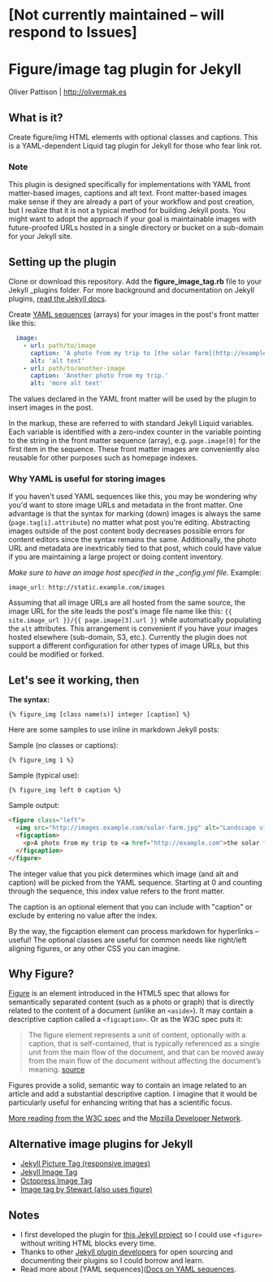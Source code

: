 # [Not currently maintained – will respond to Issues]
# Figure/image tag plugin for Jekyll

Oliver Pattison | http://olivermak.es

## What is it?

Create figure/img HTML elements with optional classes and captions. This is a YAML-dependent Liquid tag plugin for Jekyll for those who fear link rot.

### Note

This plugin is designed specifically for implementations with YAML front matter-based images, captions and alt text. Front matter-based images make sense if they are already a part of your workflow and post creation, but I realize that it is not a typical method for building Jekyll posts. You might want to adopt the approach if your goal is maintainable images with future-proofed URLs hosted in a single directory or bucket on a sub-domain for your Jekyll site.

## Setting up the plugin

Clone or download this repository. Add the **figure_image_tag.rb** file to your Jekyll _plugins folder. For more background and documentation on Jekyll plugins, [read the Jekyll docs](http://jekyllrb.com/docs/plugins/).

Create [YAML sequences](http://yaml4r.sourceforge.net/doc/page/collections_in_yaml.htm) (arrays) for your images in the post's front matter like this:

``` yaml
  image:
    - url: path/to/image
      caption: 'A photo from my trip to [the solar farm](http://example.com).'
      alt: 'alt text'
    - url: path/to/another-image
      caption: 'Another photo from my trip.' 
      alt: 'more alt text'
```

The values declared in the YAML front matter will be used by the plugin to insert images in the post.

In the markup, these are referred to with standard Jekyll Liquid variables. Each variable is identified with a zero-index counter in the variable pointing to the string in the front matter sequence (array), e.g. `page.image[0]` for the first item in the sequence. These front matter images are conveniently also reusable for other purposes such as homepage indexes.

### Why YAML is useful for storing images

If you haven't used YAML sequences like this, you may be wondering why you'd want to store image URLs and metadata in the front matter. One advantage is that the syntax for marking (down) images is always the same (`page.tag[i].attribute`) no matter what post you're editing. Abstracting images outside of the post content body decreases possible errors for content editors since the syntax remains the same. Additionally, the photo URL and metadata are inextricably tied to that post, which could have value if you are maintaining a large project or doing content inventory.

*Make sure to have an image host specified in the _config.yml file.* Example:

  `image_url: http://static.example.com/images`

Assuming that all image URLs are all hosted from the same source, the image URL for the site leads the post's image file name like this: `{{ site.image_url }}/{{ page.image[3].url }}` while automatically populating the `alt` attributes. This arrangement is convenient if you have your images hosted elsewhere (sub-domain, S3, etc.). Currently the plugin does not support a different configuration for other types of image URLs, but this could be modified or forked.

## Let's see it working, then

**The syntax:**

`{% figure_img [class name(s)] integer [caption] %}`

Here are some samples to use inline in markdown Jekyll posts:

Sample (no classes or captions):

`{% figure_img 1 %}`

Sample (typical use):

`{% figure_img left 0 caption %}`

Sample output:

``` html
<figure class="left">
  <img src="http://images.example.com/solar-farm.jpg" alt="Landscape view of solar farm">
  <figcaption>
    <p>A photo from my trip to <a href="http://example.com">the solar farm</a>.</p>
  </figcaption>
</figure>
```

The integer value that you pick determines which image (and alt and caption) will be picked from the YAML sequence. Starting at 0 and counting through the sequence, this index value refers to the front matter.

The caption is an optional element that you can include with "caption" or exclude by entering no value after the index.

By the way, the figcaption element can process markdown for hyperlinks – useful! The optional classes are useful for common needs like right/left aligning figures, or any other CSS you can imagine.

## Why Figure?

[Figure](http://dev.w3.org/html5/markup/figure.html) is an element introduced in the HTML5 spec that allows for semantically separated content (such as a photo or graph) that is directly related to the content of a document (unlike an `<aside>`). It may contain a descriptive caption called a `<figcaption>`. Or as the W3C spec puts it:

> The figure element represents a unit of content, optionally with a caption, that is self-contained, that is typically referenced as a single unit from the main flow of the document, and that can be moved away from the main flow of the document without affecting the document’s meaning.
[source](http://dev.w3.org/html5/markup/figure.html)

Figures provide a solid, semantic way to contain an image related to an article and add a substantial descriptive caption. I imagine that it would be particularly useful for enhancing writing that has a scientific focus.

[More reading from the W3C spec](http://www.whatwg.org/specs/web-apps/current-work/multipage/grouping-content.html#the-figure-element) and the [Mozilla Developer Network](https://developer.mozilla.org/en-US/docs/Web/HTML/Element/figure).

## Alternative image plugins for Jekyll

- [Jekyll Picture Tag (responsive images)](https://github.com/robwierzbowski/jekyll-picture-tag)
- [Jekyll Image Tag](https://github.com/robwierzbowski/jekyll-image-tag)
- [Octopress Image Tag](https://github.com/imathis/octopress/blob/master/plugins/image_tag.rb)
- [Image tag by Stewart (also uses figure)](https://github.com/stewart/blog/blob/master/plugins/image_tag.rb)

## Notes

- I first developed the plugin for [this Jekyll project](https://github.com/opattison/jeancflanagan) so I could use `<figure>` without writing HTML blocks every time.
- Thanks to other [Jekyll plugin developers](http://jekyllrb.com/docs/plugins/) for open sourcing and documenting their plugins so I could borrow and learn.
- Read more about [YAML sequences]([Docs on YAML sequences](http://yaml4r.sourceforge.net/doc/page/collections_in_yaml.htm).